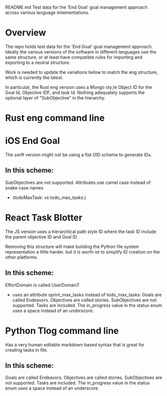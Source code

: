 README.md
Test data for the 'End Goal' goal management approach across various 
language imlementations.

# Overview
The repo holds test data for the 'End Goal' goal management approach.
Ideally the various versions of the software in different languages use the 
same structure, or at least have compatible rules for importing and exporting
to a neutral structure.

Work is needed to update the variations below to match the eng structure, 
which is currently the latest.

In particular, the Rust eng version uses a Mongo sty;le Object ID for the
Goal Id, Objective IDF, and task Id.  Nothing adequately supports the 
optional layer of "SubObjective" in the hierarchy.  

# Rust eng command line

# iOS End Goal
The swift version might not be using a flat OID scheme to generate IDs.

## In this scheme:
SubObjectives are not supported.
Attributes use camel case instead of snake case names 
 - (todoMaxTask: vs todo_max_tasks:)


# React Task Blotter 
The JS version uses a hierarchical path style ID where the task ID include the
parent objective ID and Goal ID.


Removing this structure will make building the Python file system representation
a little harder. but it is worth ist to simplify ID creation on the other
platforms.

## In this scheme:
EffortDomain is called UserDomainT
 - uses an attribute sprint_max_tasks instead of todo_max_tasks:
Goals are called Endeavors.
Objectives are called stories.
SubObjectives are not supported.
Tasks are included. 
The in_progress value in the status enum uses a space instead of an underscore.


# Python Tlog command line
Has a very human editable markdown based syntax that is great for creating tasks
in file.
## In this scheme:
Goals are called Endeavors.
Objectives are called stories.
SubObjectives are not supported.
Tasks are included. 
The in_progress value in the status enum uses a space instead of an underscore.
